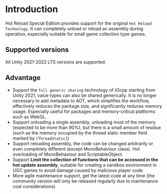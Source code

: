 # Introduction

Hot Reload Special Edition provides support for the original `Hot Reload Technology`. It can completely unload or reload an assembly during operation, especially suitable for small game collection type games.

## Supported versions

All Unity 2021-2022 LTS versions are supported.

## Advantage

- Support the `full generic sharing` technology of il2cpp starting from Unity 2021, value types can also be shared generically. It is no longer necessary to add metadata to AOT, which simplifies the workflow, effectively reduces the package size, and significantly reduces memory usage. Especially useful for packages and memory-critical platforms such as WebGL.
- Support unloading a single assembly, unloading most of the memory (expected to be more than 90%), but there is a small amount of residue (such as the memory occupied by the thread static member field marked by `[ThreadStatic]`)
- Support reloading assembly, the code can be changed arbitrarily or even completely different (except MonoBehaviour class). Hot overloading of MonoBehaviour and ScriptableObject.
- Support **Limit the collection of functions that can be accessed in the hot update assembly**, suitable for creating a sandbox environment in UGC games to avoid damage caused by malicious player code.
- More agile maintenance support, get the latest code at any time (the community version will only be released regularly due to maintenance cost considerations).